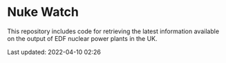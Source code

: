 # Nuke Watch

This repository includes code for retrieving the latest information available on the output of EDF nuclear power plants in the UK.

Last updated: 2022-04-10 02:26